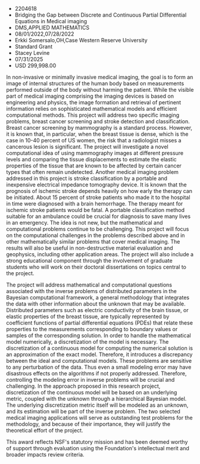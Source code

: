 
* 2204618
* Bridging the Gap between Discrete and Continuous Partial Differential Equations in Medical imaging
* DMS,APPLIED MATHEMATICS
* 08/01/2022,07/28/2022
* Erkki Somersalo,OH,Case Western Reserve University
* Standard Grant
* Stacey Levine
* 07/31/2025
* USD 299,998.00

In non-invasive or minimally invasive medical imaging, the goal is to form an
image of internal structures of the human body based on measurements performed
outside of the body without harming the patient. While the visible part of
medical imaging comprising the imaging devices is based on engineering and
physics, the image formation and retrieval of pertinent information relies on
sophisticated mathematical models and efficient computational methods. This
project will address two specific imaging problems, breast cancer screening and
stroke detection and classification. Breast cancer screening by mammography is a
standard process. However, it is known that, in particular, when the breast
tissue is dense, which is the case in 10-40 percent of US women, the risk that a
radiologist misses a cancerous lesion is significant. The project will
investigate a novel computational idea of using mammography images at different
pressure levels and comparing the tissue displacements to estimate the elastic
properties of the tissue that are known to be affected by certain cancer types
that often remain undetected. Another medical imaging problem addressed in this
project is stroke classification by a portable and inexpensive electrical
impedance tomography device. It is known that the prognosis of ischemic stroke
depends heavily on how early the therapy can be initiated. About 15 percent of
stroke patients who made it to the hospital in time were diagnosed with a brain
hemorrhage. The therapy meant for ischemic stroke patients would be fatal. A
portable classification method suitable for an ambulance could be crucial for
diagnosis to save many lives in an emergency. The idea is not new, but the
mathematical and computational problems continue to be challenging. This project
will focus on the computational challenges in the problems described above and
in other mathematically similar problems that cover medical imaging. The results
will also be useful in non-destructive material evaluation and geophysics,
including other application areas. The project will also include a strong
educational component through the involvement of graduate students who will work
on their doctoral dissertations on topics central to the project.

The project will address mathematical and computational questions associated
with the inverse problems of distributed parameters in the Bayesian
computational framework, a general methodology that integrates the data with
other information about the unknown that may be available. Distributed
parameters such as electric conductivity of the brain tissue, or elastic
properties of the breast tissue, are typically represented by coefficient
functions of partial differential equations (PDEs) that relate these properties
to the measurements corresponding to boundary values or samples of the
corresponding solution. In order to handle the mathematical model numerically, a
discretization of the model is necessary. The discretization of a continuous
model for computing the numerical solution is an approximation of the exact
model. Therefore, it introduces a discrepancy between the ideal and
computational models. These problems are sensitive to any perturbation of the
data. Thus even a small modeling error may have disastrous effects on the
algorithms if not properly addressed. Therefore, controlling the modeling error
in inverse problems will be crucial and challenging. In the approach proposed in
this research project, discretization of the continuous model will be based on
an underlying metric, coupled with the unknown through a hierarchical Bayesian
model. The underlying discretization metric itself will be modeled as an
unknown, and its estimation will be part of the inverse problem. The two
selected medical imaging applications will serve as outstanding test problems
for the methodology, and because of their importance, they will justify the
theoretical effort of the project.

This award reflects NSF's statutory mission and has been deemed worthy of
support through evaluation using the Foundation's intellectual merit and broader
impacts review criteria.

